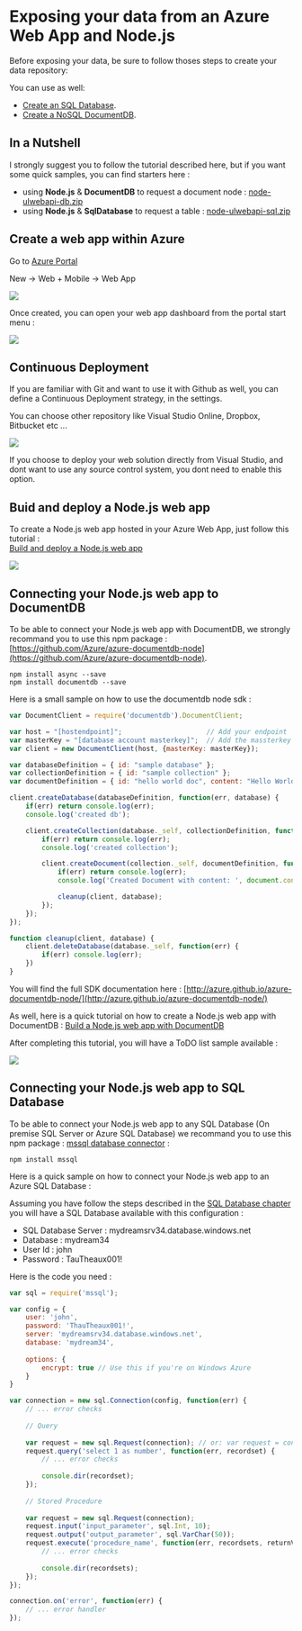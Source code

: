 # Exposing your data from an Azure Web App and Node.js

Before exposing your data, be sure to follow thoses steps to create your data repository:

You can use as well: 

* [Create an SQL Database](SQLDatabase.md).
* [Create a NoSQL DocumentDB](DocumentDB.md).

## In a Nutshell

I strongly suggest you to follow the tutorial described here, but if you want some quick samples, you can find starters here : 

* using **Node.js** & **DocumentDB** to request a document node :  [node-ulwebapi-db.zip](webapp/samples/node-ulwebapi-db.zip)
* using **Node.js** & **SqlDatabase** to request a table : [node-ulwebapi-sql.zip](webapp/samples/node-ulwebapi-sql.zip)

## Create a web app within Azure

Go to [Azure Portal](http://portal.azure.com)

New -> Web + Mobile -> Web App

![](webapp/01.PNG)

Once created, you can open your web app dashboard from the portal start menu :

![](webapp/02.png)

## Continuous Deployment 

If you are familiar with Git and want to use it with Github as well, you can define a Continuous Deployment strategy, in the settings. 

You can choose other repository like Visual Studio Online, Dropbox, Bitbucket etc ...

![](webapp/03.png)

If you choose to deploy your web solution directly from Visual Studio, and dont want to use any source control system, you dont need to enable this option.

## Buid and deploy a Node.js web app


To create a Node.js web app hosted in your Azure Web App, just follow this tutorial :  
[Build and deploy a Node.js web app](https://azure.microsoft.com/en-us/documentation/articles/web-sites-nodejs-develop-deploy-mac/)

![](webapp/05.png)

## Connecting your Node.js web app to DocumentDB

To be able to connect your Node.js web app with DocumentDB, we strongly recommand you to use this npm package : [https://github.com/Azure/azure-documentdb-node](https://github.com/Azure/azure-documentdb-node). 

    npm install async --save
    npm install documentdb --save

Here is a small sample on how to use the documentdb node sdk :


``` javascript
var DocumentClient = require('documentdb').DocumentClient;

var host = "[hostendpoint]";                     // Add your endpoint
var masterKey = "[database account masterkey]";  // Add the massterkey of the endpoint
var client = new DocumentClient(host, {masterKey: masterKey});

var databaseDefinition = { id: "sample database" };
var collectionDefinition = { id: "sample collection" };
var documentDefinition = { id: "hello world doc", content: "Hello World!" };

client.createDatabase(databaseDefinition, function(err, database) {
    if(err) return console.log(err);
    console.log('created db');

    client.createCollection(database._self, collectionDefinition, function(err, collection) {
        if(err) return console.log(err);
        console.log('created collection');

        client.createDocument(collection._self, documentDefinition, function(err, document) {
            if(err) return console.log(err);
            console.log('Created Document with content: ', document.content);

            cleanup(client, database);
        });
    });
});

function cleanup(client, database) {
    client.deleteDatabase(database._self, function(err) {
        if(err) console.log(err);
    })
}
```

You will find the full SDK documentation here : 
[http://azure.github.io/azure-documentdb-node/](http://azure.github.io/azure-documentdb-node/)

As well, here is a quick tutorial on how to create a Node.js web app with DocumentDB :
[Build a Node.js web app with DocumentDB](https://azure.microsoft.com/en-us/documentation/articles/documentdb-nodejs-application/)

After completing this tutorial, you will have a ToDO list sample available :

![](webapp/04.PNG)

## Connecting your Node.js web app to SQL Database

To be able to connect your Node.js web app to any SQL Database (On premise SQL Server or Azure SQL Database) we recommand you to use this npm package :
[mssql database connector](https://github.com/patriksimek/node-mssql) :

    npm install mssql

Here is a quick sample on how to connect your Node.js web app to an Azure SQL Database :

Assuming you have follow the steps described in the [SQL Database chapter](SQLDatabase.md) you will have a SQL Database available with this configuration :
*  SQL Database Server : mydreamsrv34.database.windows.net 
*  Database : mydream34
*  User Id : john
*  Password : TauTheaux001!

Here is the code you need :

```javascript
var sql = require('mssql'); 

var config = {
    user: 'john',
    password: 'ThauTheaux001!',
    server: 'mydreamsrv34.database.windows.net',
    database: 'mydream34',
    
    options: {
        encrypt: true // Use this if you're on Windows Azure
    }
}

var connection = new sql.Connection(config, function(err) {
    // ... error checks
    
    // Query
	
    var request = new sql.Request(connection); // or: var request = connection.request();
    request.query('select 1 as number', function(err, recordset) {
        // ... error checks
        
        console.dir(recordset);
    });
	
    // Stored Procedure
	
    var request = new sql.Request(connection);
    request.input('input_parameter', sql.Int, 10);
    request.output('output_parameter', sql.VarChar(50));
    request.execute('procedure_name', function(err, recordsets, returnValue) {
        // ... error checks
        
        console.dir(recordsets);
    });
});

connection.on('error', function(err) {
	// ... error handler
});
```





